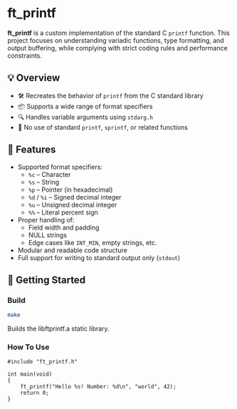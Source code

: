 # ft_printf

**ft_printf** is a custom implementation of the standard C `printf` function. This project focuses on understanding variadic functions, type formatting, and output buffering, while complying with strict coding rules and performance constraints.

## 💡 Overview

- 🛠️ Recreates the behavior of `printf` from the C standard library
- 📦 Supports a wide range of format specifiers
- 🔍 Handles variable arguments using `stdarg.h`
- 🚫 No use of standard `printf`, `sprintf`, or related functions

## 🧰 Features

- Supported format specifiers:
  - `%c` – Character
  - `%s` – String
  - `%p` – Pointer (in hexadecimal)
  - `%d` / `%i` – Signed decimal integer
  - `%u` – Unsigned decimal integer
  - `%%` – Literal percent sign
- Proper handling of:
  - Field width and padding
  - NULL strings
  - Edge cases like `INT_MIN`, empty strings, etc.
- Modular and readable code structure
- Full support for writing to standard output only (`stdout`)

## 🚀 Getting Started

### Build
```bash
make
```
Builds the libftprintf.a static library.

### How To Use
```
#include "ft_printf.h"

int main(void)
{
    ft_printf("Hello %s! Number: %d\n", "world", 42);
    return 0;
}
```
